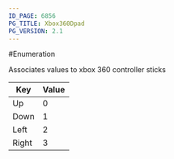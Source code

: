 ```yaml
---
ID_PAGE: 6856
PG_TITLE: Xbox360Dpad
PG_VERSION: 2.1
---
```

#Enumeration

Associates values to xbox 360 controller sticks






Key | Value
---|---
Up | 0
Down | 1
Left | 2
Right | 3


